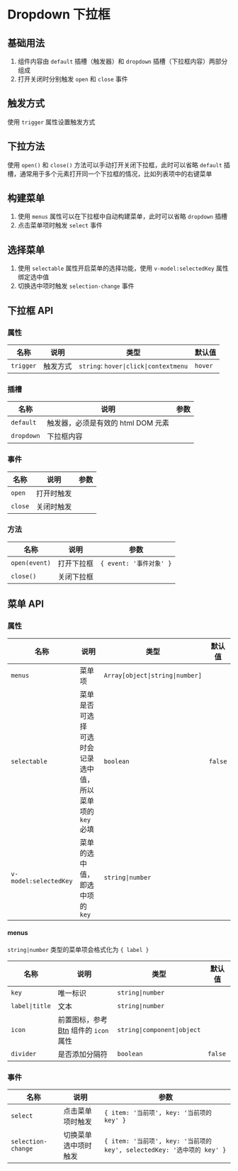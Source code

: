 # Dropdown 下拉框

## 基础用法

1. 组件内容由 `default` 插槽（触发器）和 `dropdown` 插槽（下拉框内容）两部分组成
2. 打开关闭时分别触发 `open` 和 `close` 事件

<preview path="./demos/dropdown-basic.vue"></preview>

## 触发方式

使用 `trigger` 属性设置触发方式

<preview path="./demos/dropdown-trigger.vue"></preview>

## 下拉方法

使用 `open()` 和 `close()` 方法可以手动打开关闭下拉框，此时可以省略 `default` 插槽，通常用于多个元素打开同一个下拉框的情况，比如列表项中的右键菜单

<preview path="./demos/dropdown-method.vue"></preview>

## 构建菜单

1. 使用 `menus` 属性可以在下拉框中自动构建菜单，此时可以省略 `dropdown` 插槽
2. 点击菜单项时触发 `select` 事件

<preview path="./demos/menu-basic.vue"></preview>

## 选择菜单

1. 使用 `selectable` 属性开启菜单的选择功能，使用 `v-model:selectedKey` 属性绑定选中值
2. 切换选中项时触发 `selection-change` 事件

<preview path="./demos/menu-selection.vue"></preview>

## 下拉框 API

### 属性

| 名称      | 说明     | 类型                                  | 默认值  |
| --------- | -------- | ------------------------------------- | ------- |
| `trigger` | 触发方式 | `string`: `hover\|click\|contextmenu` | `hover` |

### 插槽

| 名称       | 说明                               | 参数 |
| ---------- | ---------------------------------- | ---- |
| `default`  | 触发器，必须是有效的 html DOM 元素 |      |
| `dropdown` | 下拉框内容                         |      |

### 事件

| 名称    | 说明       | 参数 |
| ------- | ---------- | ---- |
| `open`  | 打开时触发 |      |
| `close` | 关闭时触发 |      |

### 方法

| 名称          | 说明       | 参数                    |
| ------------- | ---------- | ----------------------- |
| `open(event)` | 打开下拉框 | `{ event: '事件对象' }` |
| `close()`     | 关闭下拉框 |                         |

## 菜单 API

### 属性

| 名称                  | 说明                                                            | 类型                            | 默认值  |
| --------------------- | --------------------------------------------------------------- | ------------------------------- | ------- |
| `menus`               | 菜单项                                                          | `Array[object\|string\|number]` |         |
| `selectable`          | 菜单是否可选择 <br> 可选时会记录选中值，所以菜单项的 `key` 必填 | `boolean`                       | `false` |
| `v-model:selectedKey` | 菜单的选中值，即选中项的 `key`                                  | `string\|number`                |         |

#### menus

`string|number` 类型的菜单项会格式化为 `{ label }`

| 名称           | 说明                                                             | 类型                        | 默认值  |
| -------------- | ---------------------------------------------------------------- | --------------------------- | ------- |
| `key`          | 唯一标识                                                         | `string\|number`            |         |
| `label\|title` | 文本                                                             | `string\|number`            |         |
| `icon`         | 前置图标，参考 [Btn](/component/btn#前置图标) 组件的 `icon` 属性 | `string\|component\|object` |         |
| `divider`      | 是否添加分隔符                                                   | `boolean`                   | `false` |

### 事件

| 名称               | 说明                 | 参数                                                                   |
| ------------------ | -------------------- | ---------------------------------------------------------------------- |
| `select`           | 点击菜单项时触发     | `{ item: '当前项', key: '当前项的 key' }`                              |
| `selection-change` | 切换菜单选中项时触发 | `{ item: '当前项', key: '当前项的 key', selectedKey: '选中项的 key' }` |
